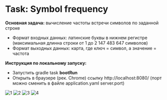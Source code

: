 # Task: Symbol frequency
<b>Основная задача:</b> вычисление частоты встречи символов по заданной строке
- Формат входных данных: латинские буквы в нижнем регистре (максимальная длинна строки от 1 до 2 147 483 647 символов)
- Формат выходных данных: карта, где ключ = символ, а значение = частота

<b>Инструкция по локальному запуску:</b>
- Запустить gradle task <b>bootRun</b>
- Открыть в браузере (рек. Chrome) ссылку http://localhost:8080/ (порт можно сменить в файле application.yaml server.port)

![1](https://github.com/PikalovAnna/symbol_frequency/blob/main/src/main/resources/images_readme/1.png)
![2](https://github.com/PikalovAnna/symbol_frequency/blob/main/src/main/resources/images_readme/2.png)
![3](https://github.com/PikalovAnna/symbol_frequency/blob/main/src/main/resources/images_readme/3.png)
![4](https://github.com/PikalovAnna/symbol_frequency/blob/main/src/main/resources/images_readme/4.png)
